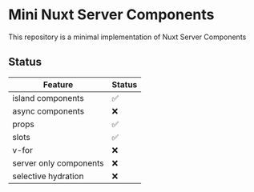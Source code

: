 # Mini Nuxt Server Components

This repository is a minimal implementation of Nuxt Server Components

## Status

| Feature                | Status |
| ---------------------- | ------ |
| island components      | ✅     |
| async components       | ❌     |
| props                  | ✅     |
| slots                  | ✅     |
| v-for                  | ❌     |
| server only components | ❌     |
| selective hydration    | ❌     |
